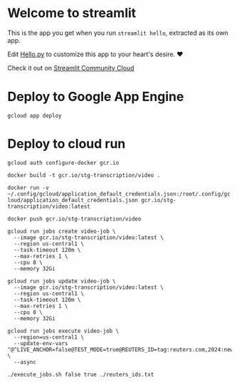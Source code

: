 # Welcome to streamlit

This is the app you get when you run `streamlit hello`, extracted as its own app.

Edit [Hello.py](./Hello.py) to customize this app to your heart's desire. ❤️

Check it out on [Streamlit Community Cloud](https://st-hello-app.streamlit.app/)


# Deploy to Google App Engine

`gcloud app deploy`


# Deploy to cloud run

`gcloud auth configure-docker gcr.io`

`docker build -t gcr.io/stg-transcription/video .`

`docker run -v ~/.config/gcloud/application_default_credentials.json:/root/.config/gcloud/application_default_credentials.json gcr.io/stg-transcription/video:latest`

`docker push gcr.io/stg-transcription/video`

```
gcloud run jobs create video-job \
  --image gcr.io/stg-transcription/video:latest \
  --region us-central1 \
  --task-timeout 120m \
  --max-retries 1 \
  --cpu 8 \
  --memory 32Gi
```

```
gcloud run jobs update video-job \
  --image gcr.io/stg-transcription/video:latest \
  --region us-central1 \
  --task-timeout 120m \
  --max-retries 1 \
  --cpu 8 \
  --memory 32Gi
```

```
gcloud run jobs execute video-job \
  --region=us-central1 \
  --update-env-vars ^@^LIVE_ANCHOR=false@TEST_MODE=true@REUTERS_ID=tag:reuters.com,2024:newsml_RW327824062024RP1:6 \
  --async
```

`./execute_jobs.sh false true ./reuters_ids.txt`

